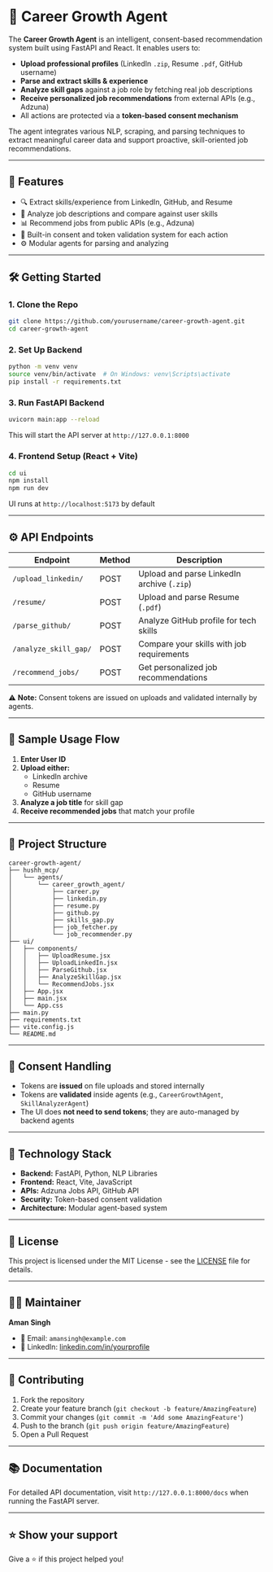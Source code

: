 # 🧠 Career Growth Agent

The **Career Growth Agent** is an intelligent, consent-based recommendation system built using FastAPI and React. It enables users to:

* **Upload professional profiles** (LinkedIn `.zip`, Resume `.pdf`, GitHub username)
* **Parse and extract skills & experience**
* **Analyze skill gaps** against a job role by fetching real job descriptions
* **Receive personalized job recommendations** from external APIs (e.g., Adzuna)
* All actions are protected via a **token-based consent mechanism**

The agent integrates various NLP, scraping, and parsing techniques to extract meaningful career data and support proactive, skill-oriented job recommendations.

---

## 🚀 Features

- 🔍 Extract skills/experience from LinkedIn, GitHub, and Resume
- 🧠 Analyze job descriptions and compare against user skills
- 📊 Recommend jobs from public APIs (e.g., Adzuna)
- 🔐 Built-in consent and token validation system for each action
- ⚙️ Modular agents for parsing and analyzing

---

## 🛠️ Getting Started

### 1. Clone the Repo

```bash
git clone https://github.com/yourusername/career-growth-agent.git
cd career-growth-agent
```

### 2. Set Up Backend

```bash
python -m venv venv
source venv/bin/activate  # On Windows: venv\Scripts\activate
pip install -r requirements.txt
```

### 3. Run FastAPI Backend

```bash
uvicorn main:app --reload
```

This will start the API server at `http://127.0.0.1:8000`

### 4. Frontend Setup (React + Vite)

```bash
cd ui
npm install
npm run dev
```

UI runs at `http://localhost:5173` by default

---

## ⚙️ API Endpoints

| Endpoint | Method | Description |
|----------|--------|-------------|
| `/upload_linkedin/` | POST | Upload and parse LinkedIn archive (`.zip`) |
| `/resume/` | POST | Upload and parse Resume (`.pdf`) |
| `/parse_github/` | POST | Analyze GitHub profile for tech skills |
| `/analyze_skill_gap/` | POST | Compare your skills with job requirements |
| `/recommend_jobs/` | POST | Get personalized job recommendations |

⚠️ **Note:** Consent tokens are issued on uploads and validated internally by agents.

---

## 🧪 Sample Usage Flow

1. **Enter User ID**
2. **Upload either:**
   * LinkedIn archive
   * Resume
   * GitHub username
3. **Analyze a job title** for skill gap
4. **Receive recommended jobs** that match your profile

---

## 📁 Project Structure

```
career-growth-agent/
├── hushh_mcp/
│   └── agents/
│       └── career_growth_agent/
│           ├── career.py
│           ├── linkedin.py
│           ├── resume.py
│           ├── github.py
│           ├── skills_gap.py
│           ├── job_fetcher.py
│           └── job_recommender.py
├── ui/
│   ├── components/
│   │   ├── UploadResume.jsx
│   │   ├── UploadLinkedIn.jsx
│   │   ├── ParseGithub.jsx
│   │   ├── AnalyzeSkillGap.jsx
│   │   └── RecommendJobs.jsx
│   ├── App.jsx
│   ├── main.jsx
│   └── App.css
├── main.py
├── requirements.txt
├── vite.config.js
└── README.md
```

---

## 🔐 Consent Handling

* Tokens are **issued** on file uploads and stored internally
* Tokens are **validated** inside agents (e.g., `CareerGrowthAgent`, `SkillAnalyzerAgent`)
* The UI does **not need to send tokens**; they are auto-managed by backend agents

---

## 🚀 Technology Stack

- **Backend:** FastAPI, Python, NLP Libraries
- **Frontend:** React, Vite, JavaScript
- **APIs:** Adzuna Jobs API, GitHub API
- **Security:** Token-based consent validation
- **Architecture:** Modular agent-based system

---

## 📝 License

This project is licensed under the MIT License - see the [LICENSE](LICENSE) file for details.

---

## 👨‍💻 Maintainer

**Aman Singh**
- 📧 Email: `amansingh@example.com`
- 💼 LinkedIn: [linkedin.com/in/yourprofile](https://linkedin.com/in/yourprofile)

---

## 🤝 Contributing

1. Fork the repository
2. Create your feature branch (`git checkout -b feature/AmazingFeature`)
3. Commit your changes (`git commit -m 'Add some AmazingFeature'`)
4. Push to the branch (`git push origin feature/AmazingFeature`)
5. Open a Pull Request

---

## 📚 Documentation

For detailed API documentation, visit `http://127.0.0.1:8000/docs` when running the FastAPI server.

---

## ⭐ Show your support

Give a ⭐️ if this project helped you!